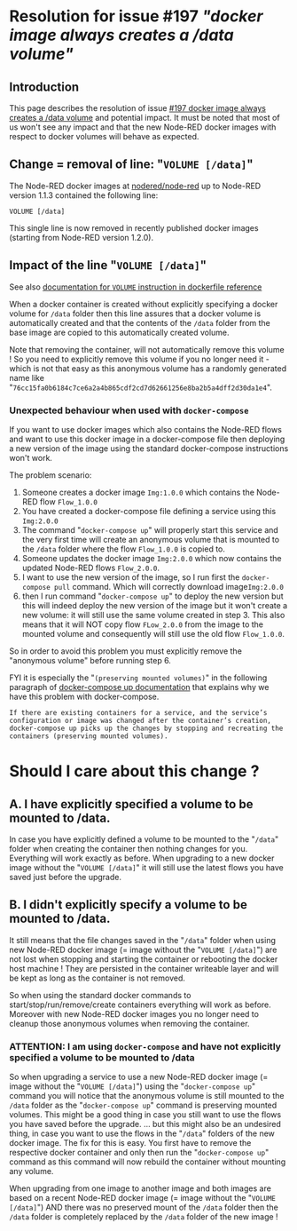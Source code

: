 # Resolution for issue #197 _"docker image always creates a /data volume"_

## Introduction

This page describes the resolution of issue [#197 docker image always creates a /data volume](https://github.com/node-red/node-red-docker/issues/197) and potential impact.  It must be noted that most of us won't see any impact and that the new Node-RED docker images with respect to docker volumes will behave as expected.

## Change = removal of line: "`VOLUME [/data]`"

The Node-RED docker images at [nodered/node-red](https://hub.docker.com/r/nodered/node-red/) up to Node-RED version 1.1.3 contained the following line:

```
VOLUME [/data]
````

This single line is now removed in recently published docker images (starting from Node-RED version 1.2.0).

## Impact of the line "`VOLUME [/data]`"

See also [documentation for `VOLUME` instruction in dockerfile reference](https://docs.docker.com/engine/reference/builder/#volume)

When a docker container is created without explicitly specifying a docker volume for `/data` folder then this line assures that a docker volume is automatically created and that the contents of the `/data` folder from the base image are copied to this automatically created volume.

Note that removing the container, will not automatically remove this volume !  So you need to explicitly remove this volume if you no longer need it - which is not that easy as this anonymous volume has a randomly generated name like "`76cc15fa0b6184c7ce6a2a4b865cdf2cd7d62661256e8ba2b5a4dff2d30da1e4`".

### Unexpected behaviour when used with `docker-compose`

If you want to use docker images which also contains the Node-RED flows and want to use this docker image in a docker-compose file then deploying a new version of the image using the standard docker-compose instructions won't work.

The problem scenario:

1. Someone creates a docker image `Img:1.0.0` which contains the Node-RED flow `Flow_1.0.0`
2. You have created a docker-compose file defining a service using this `Img:2.0.0`
3. The command "`docker-compose up`" will properly start this service and the very first time will create an anonymous volume that is mounted to the `/data` folder where the flow `Flow_1.0.0` is copied to.
4. Someone updates the docker image `Img:2.0.0` which now contains the updated Node-RED flows `Flow_2.0.0`.
5. I want to use the new version of the image, so I run first the `docker-compose pull` command.  Which will correctly download image`Img:2.0.0`
6. then I run command "`docker-compose up`" to deploy the new version but this will indeed deploy the new version of the image but it won't create a new volume: it will still use the same volume created in step 3.  This also means that it will NOT copy flow `FLow_2.0.0` from the image to the mounted volume and consequently will still use the old flow `Flow_1.0.0`.

So in order to avoid this problem you must explicitly remove the "anonymous volume" before running step 6.

FYI it is especially the "`(preserving mounted volumes)`" in the following paragraph of  [docker-compose up documentation](https://docs.docker.com/compose/reference/up/) that explains why we have this problem with docker-compose.

```
If there are existing containers for a service, and the service’s configuration or image was changed after the container’s creation, docker-compose up picks up the changes by stopping and recreating the containers (preserving mounted volumes). 
```

# Should I care about this change ?

## A. I have explicitly specified a volume to be mounted to /data.

In case you have explicitly defined a volume to be mounted to the "`/data`" folder when creating the container then nothing changes for you.  Everything will work exactly as before.  When upgrading to a new docker image without the "`VOLUME [/data]`" it will still use the latest flows you have saved just before the upgrade.

## B. I didn't explicitly specify a volume to be mounted to /data.

It still means that the file changes saved in the  "`/data`" folder when using new Node-RED docker image (= image without the "`VOLUME [/data]`") are not lost when stopping and starting the container or rebooting the docker host machine !  They are persisted in the container writeable layer and will be kept as long as the container is not removed.

So when using the standard docker commands to  start/stop/run/remove/create containers everything will work as before.  Moreover with new Node-RED docker images you no longer need to cleanup those anonymous volumes when removing the container.

### **ATTENTION**:  I am using `docker-compose` and have not explicitly specified a volume to be mounted to /data

So when upgrading a service to use a new Node-RED docker image (= image without the "`VOLUME [/data]`") using the "`docker-compose up`" command you will notice that the anonymous volume is still mounted to the `/data` folder as the "`docker-compose up`" command is preserving mounted volumes.  This might be a good thing in case you still want to use the flows you have saved before the upgrade.
... but this might also be an undesired thing, in case you want to use the flows in the "`/data`" folders of the new docker image.  The fix for this is easy.  You first have to remove the respective docker container and only then run the "`docker-compose up`" command as this command will now rebuild the container without mounting any volume.

When upgrading from one image to another image and both images are based on a recent Node-RED docker image (= image without the "`VOLUME [/data]`") AND there was no preserved mount of the `/data` folder then the `/data` folder is completely replaced by the `/data` folder of the new image !
